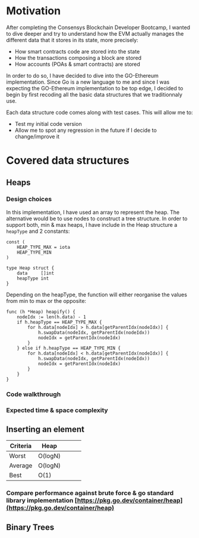 # Motivation

After completing the Consensys Blockchain Developer Bootcamp, I wanted to dive deeper and try to understand how the EVM actually manages the different data that it stores in its state, more precisely:

- How smart contracts code are stored into the state
- How the transactions composing a block are stored
- How accounts (POAs & smart contracts) are stored

In order to do so, I have decided to dive into the GO-Ethereum implementation. Since Go is a new language to me and since I was expecting the GO-Ethereum implementation to be top edge, I decided to begin by first recoding all the basic data structures that we traditionnaly use.

Each data structure code comes along with test cases. This will allow me to:
- Test my initial code version 
- Allow me to spot any regression in the future if I decide to change/improve it

# Covered data structures

## Heaps

### Design choices

In this implementation, I have used an array to represent the heap. The alternative would be to use nodes to construct a tree structure.
In order to support both, min & max heaps, I have include in the Heap structure a `heapType` and 2 constants:

```
const (
	HEAP_TYPE_MAX = iota
	HEAP_TYPE_MIN
)

type Heap struct {
	data     []int
	heapType int
}
```

Depending on the heapType, the function will either reorganise the values from min to max or the opposite:

```
func (h *Heap) heapify() {
	nodeIdx := len(h.data) - 1
	if h.heapType == HEAP_TYPE_MAX {
		for h.data[nodeIdx] > h.data[getParentIdx(nodeIdx)] {
			h.swapData(nodeIdx, getParentIdx(nodeIdx))
			nodeIdx = getParentIdx(nodeIdx)
		}
	} else if h.heapType == HEAP_TYPE_MIN {
		for h.data[nodeIdx] < h.data[getParentIdx(nodeIdx)] {
			h.swapData(nodeIdx, getParentIdx(nodeIdx))
			nodeIdx = getParentIdx(nodeIdx)
		}
	}
}
```

### Code walkthrough

### Expected time & space complexity

## Inserting an element

| Criteria | Heap    |   |   |   |
|----------|---------|---|---|---|
| Worst    | O(logN) |   |   |   |
| Average  | O(logN) |   |   |   |
| Best     | O(1)    |   |   |   |

### Compare performance against brute force & go standard library implementation [https://pkg.go.dev/container/heap](https://pkg.go.dev/container/heap)

## Binary Trees

